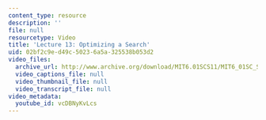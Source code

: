 ```yaml
---
content_type: resource
description: ''
file: null
resourcetype: Video
title: 'Lecture 13: Optimizing a Search'
uid: 02bf2c9e-d49c-5023-6a5a-325538b053d2
video_files:
  archive_url: http://www.archive.org/download/MIT6.01SCS11/MIT6_01SC_S11_lec13_300k.mp4
  video_captions_file: null
  video_thumbnail_file: null
  video_transcript_file: null
video_metadata:
  youtube_id: vcDBNyKvLcs
---
```


